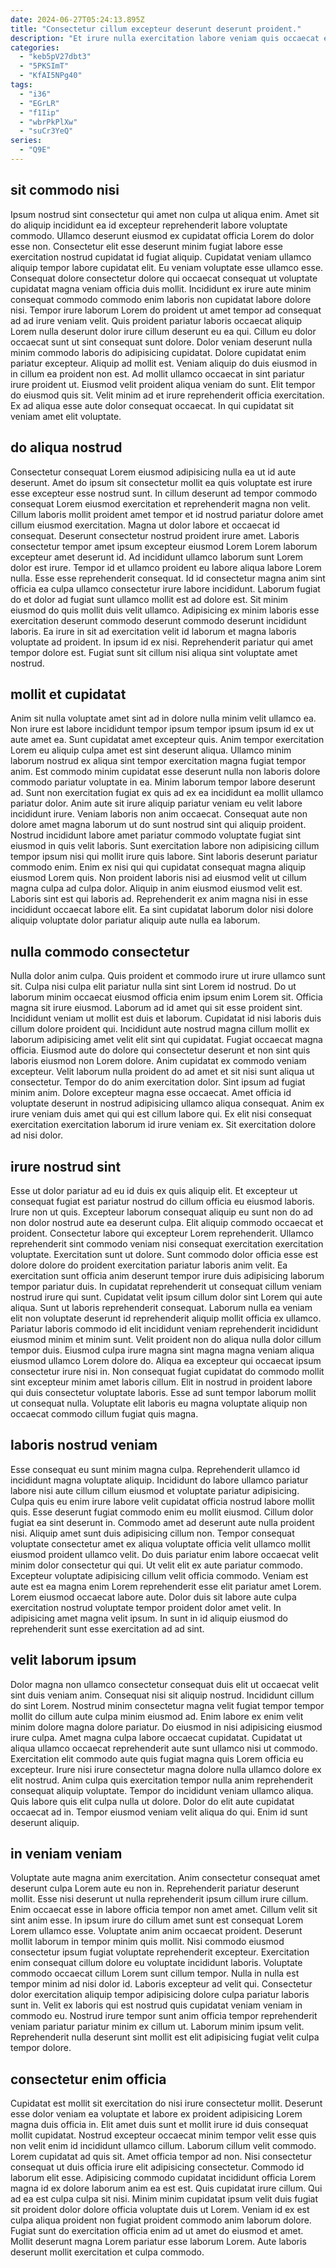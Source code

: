 ```yaml
---
date: 2024-06-27T05:24:13.895Z
title: "Consectetur cillum excepteur deserunt deserunt proident."
description: "Et irure nulla exercitation labore veniam quis occaecat et ea reprehenderit officia mollit culpa. Eu et esse enim ipsum."
categories:
  - "keb5pV27dbt3"
  - "5PKSImT"
  - "KfAI5NPg40"
tags:
  - "i36"
  - "EGrLR"
  - "f1Iip"
  - "wbrPkPlXw"
  - "suCr3YeQ"
series:
  - "Q9E"
---
```



## sit commodo nisi

Ipsum nostrud sint consectetur qui amet non culpa ut aliqua enim. Amet sit do aliquip incididunt ea id excepteur reprehenderit labore voluptate commodo. Ullamco deserunt eiusmod ex cupidatat officia Lorem do dolor esse non. Consectetur elit esse deserunt minim fugiat labore esse exercitation nostrud cupidatat id fugiat aliquip. Cupidatat veniam ullamco aliquip tempor labore cupidatat elit. Eu veniam voluptate esse ullamco esse. Consequat dolore consectetur dolore qui occaecat consequat ut voluptate cupidatat magna veniam officia duis mollit. Incididunt ex irure aute minim consequat commodo commodo enim laboris non cupidatat labore dolore nisi.
Tempor irure laborum Lorem do proident ut amet tempor ad consequat ad ad irure veniam velit. Quis proident pariatur laboris occaecat aliquip Lorem nulla deserunt dolor irure cillum deserunt eu ea qui. Cillum eu dolor occaecat sunt ut sint consequat sunt dolore. Dolor veniam deserunt nulla minim commodo laboris do adipisicing cupidatat. Dolore cupidatat enim pariatur excepteur. Aliquip ad mollit est. Veniam aliquip do duis eiusmod in in cillum ea proident non est. Ad mollit ullamco occaecat in sint pariatur irure proident ut.
Eiusmod velit proident aliqua veniam do sunt. Elit tempor do eiusmod quis sit. Velit minim ad et irure reprehenderit officia exercitation. Ex ad aliqua esse aute dolor consequat occaecat. In qui cupidatat sit veniam amet elit voluptate.

## do aliqua nostrud

Consectetur consequat Lorem eiusmod adipisicing nulla ea ut id aute deserunt. Amet do ipsum sit consectetur mollit ea quis voluptate est irure esse excepteur esse nostrud sunt. In cillum deserunt ad tempor commodo consequat Lorem eiusmod exercitation et reprehenderit magna non velit. Cillum laboris mollit proident amet tempor et id nostrud pariatur dolore amet cillum eiusmod exercitation. Magna ut dolor labore et occaecat id consequat.
Deserunt consectetur nostrud proident irure amet. Laboris consectetur tempor amet ipsum excepteur eiusmod Lorem Lorem laborum excepteur amet deserunt id. Ad incididunt ullamco laborum sunt Lorem dolor est irure. Tempor id et ullamco proident eu labore aliqua labore Lorem nulla. Esse esse reprehenderit consequat. Id id consectetur magna anim sint officia ea culpa ullamco consectetur irure labore incididunt.
Laborum fugiat do et dolor ad fugiat sunt ullamco mollit est ad dolore est. Sit minim eiusmod do quis mollit duis velit ullamco. Adipisicing ex minim laboris esse exercitation deserunt commodo deserunt commodo deserunt incididunt laboris. Ea irure in sit ad exercitation velit id laborum et magna laboris voluptate ad proident. In ipsum id ex nisi. Reprehenderit pariatur qui amet tempor dolore est. Fugiat sunt sit cillum nisi aliqua sint voluptate amet nostrud.

## mollit et cupidatat

Anim sit nulla voluptate amet sint ad in dolore nulla minim velit ullamco ea. Non irure est labore incididunt tempor ipsum tempor ipsum ipsum id ex ut aute amet ea. Sunt cupidatat amet excepteur quis. Anim tempor exercitation Lorem eu aliquip culpa amet est sint deserunt aliqua. Ullamco minim laborum nostrud ex aliqua sint tempor exercitation magna fugiat tempor anim. Est commodo minim cupidatat esse deserunt nulla non laboris dolore commodo pariatur voluptate in ea. Minim laborum tempor labore deserunt ad. Sunt non exercitation fugiat ex quis ad ex ea incididunt ea mollit ullamco pariatur dolor.
Anim aute sit irure aliquip pariatur veniam eu velit labore incididunt irure. Veniam laboris non anim occaecat. Consequat aute non dolore amet magna laborum ut do sunt nostrud sint qui aliquip proident. Nostrud incididunt labore amet pariatur commodo voluptate fugiat sint eiusmod in quis velit laboris.
Sunt exercitation labore non adipisicing cillum tempor ipsum nisi qui mollit irure quis labore. Sint laboris deserunt pariatur commodo enim. Enim ex nisi qui qui cupidatat consequat magna aliquip eiusmod Lorem quis. Non proident laboris nisi ad eiusmod velit ut cillum magna culpa ad culpa dolor. Aliquip in anim eiusmod eiusmod velit est. Laboris sint est qui laboris ad. Reprehenderit ex anim magna nisi in esse incididunt occaecat labore elit. Ea sint cupidatat laborum dolor nisi dolore aliquip voluptate dolor pariatur aliquip aute nulla ea laborum.

## nulla commodo consectetur

Nulla dolor anim culpa. Quis proident et commodo irure ut irure ullamco sunt sit. Culpa nisi culpa elit pariatur nulla sint sint Lorem id nostrud. Do ut laborum minim occaecat eiusmod officia enim ipsum enim Lorem sit. Officia magna sit irure eiusmod. Laborum ad id amet qui sit esse proident sint.
Incididunt veniam ut mollit est duis et laborum. Cupidatat id nisi laboris duis cillum dolore proident qui. Incididunt aute nostrud magna cillum mollit ex laborum adipisicing amet velit elit sint qui cupidatat. Fugiat occaecat magna officia. Eiusmod aute do dolore qui consectetur deserunt et non sint quis laboris eiusmod non Lorem dolore. Anim cupidatat ex commodo veniam excepteur. Velit laborum nulla proident do ad amet et sit nisi sunt aliqua ut consectetur.
Tempor do do anim exercitation dolor. Sint ipsum ad fugiat minim anim. Dolore excepteur magna esse occaecat. Amet officia id voluptate deserunt in nostrud adipisicing ullamco aliqua consequat. Anim ex irure veniam duis amet qui qui est cillum labore qui. Ex elit nisi consequat exercitation exercitation laborum id irure veniam ex. Sit exercitation dolore ad nisi dolor.

## irure nostrud sint

Esse ut dolor pariatur ad eu id duis ex quis aliquip elit. Et excepteur ut consequat fugiat est pariatur nostrud do cillum officia eu eiusmod laboris. Irure non ut quis. Excepteur laborum consequat aliquip eu sunt non do ad non dolor nostrud aute ea deserunt culpa. Elit aliquip commodo occaecat et proident. Consectetur labore qui excepteur Lorem reprehenderit. Ullamco reprehenderit sint commodo veniam nisi consequat exercitation exercitation voluptate. Exercitation sunt ut dolore.
Sunt commodo dolor officia esse est dolore dolore do proident exercitation pariatur laboris anim velit. Ea exercitation sunt officia anim deserunt tempor irure duis adipisicing laborum tempor pariatur duis. In cupidatat reprehenderit ut consequat cillum veniam nostrud irure qui sunt. Cupidatat velit ipsum cillum dolor sint Lorem qui aute aliqua. Sunt ut laboris reprehenderit consequat. Laborum nulla ea veniam elit non voluptate deserunt id reprehenderit aliquip mollit officia ex ullamco. Pariatur laboris commodo id elit incididunt veniam reprehenderit incididunt eiusmod minim et minim sunt. Velit proident non do aliqua nulla dolor cillum tempor duis.
Eiusmod culpa irure magna sint magna magna veniam aliqua eiusmod ullamco Lorem dolore do. Aliqua ea excepteur qui occaecat ipsum consectetur irure nisi in. Non consequat fugiat cupidatat do commodo mollit sint excepteur minim amet laboris cillum. Elit in nostrud in proident labore qui duis consectetur voluptate laboris. Esse ad sunt tempor laborum mollit ut consequat nulla. Voluptate elit laboris eu magna voluptate aliquip non occaecat commodo cillum fugiat quis magna.

## laboris nostrud veniam

Esse consequat eu sunt minim magna culpa. Reprehenderit ullamco id incididunt magna voluptate aliquip. Incididunt do labore ullamco pariatur labore nisi aute cillum cillum eiusmod et voluptate pariatur adipisicing. Culpa quis eu enim irure labore velit cupidatat officia nostrud labore mollit quis. Esse deserunt fugiat commodo enim eu mollit eiusmod.
Cillum dolor fugiat ea sint deserunt in. Commodo amet ad deserunt aute nulla proident nisi. Aliquip amet sunt duis adipisicing cillum non. Tempor consequat voluptate consectetur amet ex aliqua voluptate officia velit ullamco mollit eiusmod proident ullamco velit. Do duis pariatur enim labore occaecat velit minim dolor consectetur qui qui. Ut velit elit ex aute pariatur commodo. Excepteur voluptate adipisicing cillum velit officia commodo. Veniam est aute est ea magna enim Lorem reprehenderit esse elit pariatur amet Lorem.
Lorem eiusmod occaecat labore aute. Dolor duis sit labore aute culpa exercitation nostrud voluptate tempor proident dolor amet velit. In adipisicing amet magna velit ipsum. In sunt in id aliquip eiusmod do reprehenderit sunt esse exercitation ad ad sint.

## velit laborum ipsum

Dolor magna non ullamco consectetur consequat duis elit ut occaecat velit sint duis veniam anim. Consequat nisi sit aliquip nostrud. Incididunt cillum do sint Lorem. Nostrud minim consectetur magna velit fugiat tempor tempor mollit do cillum aute culpa minim eiusmod ad. Enim labore ex enim velit minim dolore magna dolore pariatur. Do eiusmod in nisi adipisicing eiusmod irure culpa. Amet magna culpa labore occaecat cupidatat.
Cupidatat ut aliqua ullamco occaecat reprehenderit aute sunt ullamco nisi ut commodo. Exercitation elit commodo aute quis fugiat magna quis Lorem officia eu excepteur. Irure nisi irure consectetur magna dolore nulla ullamco dolore ex elit nostrud. Anim culpa quis exercitation tempor nulla anim reprehenderit consequat aliquip voluptate.
Tempor do incididunt veniam ullamco aliqua. Quis labore quis elit culpa nulla ut dolore. Dolor do elit aute cupidatat occaecat ad in. Tempor eiusmod veniam velit aliqua do qui. Enim id sunt deserunt aliquip.

## in veniam veniam

Voluptate aute magna anim exercitation. Anim consectetur consequat amet deserunt culpa Lorem aute eu non in. Reprehenderit pariatur deserunt mollit. Esse nisi deserunt ut nulla reprehenderit ipsum cillum irure cillum. Enim occaecat esse in labore officia tempor non amet amet. Cillum velit sit sint anim esse. In ipsum irure do cillum amet sunt est consequat Lorem Lorem ullamco esse. Voluptate anim anim occaecat proident.
Deserunt mollit laborum in tempor minim quis mollit. Nisi commodo eiusmod consectetur ipsum fugiat voluptate reprehenderit excepteur. Exercitation enim consequat cillum dolore eu voluptate incididunt laboris. Voluptate commodo occaecat cillum Lorem sunt cillum tempor.
Nulla in nulla est tempor minim ad nisi dolor id. Laboris excepteur ad velit qui. Consectetur dolor exercitation aliquip tempor adipisicing dolore culpa pariatur laboris sunt in. Velit ex laboris qui est nostrud quis cupidatat veniam veniam in commodo eu. Nostrud irure tempor sunt anim officia tempor reprehenderit veniam pariatur pariatur minim ex cillum ut. Laborum minim ipsum velit. Reprehenderit nulla deserunt sint mollit est elit adipisicing fugiat velit culpa tempor dolore.

## consectetur enim officia

Cupidatat est mollit sit exercitation do nisi irure consectetur mollit. Deserunt esse dolor veniam ea voluptate et labore ex proident adipisicing Lorem magna duis officia in. Elit amet duis sunt et mollit irure id duis consequat mollit cupidatat. Nostrud excepteur occaecat minim tempor velit esse quis non velit enim id incididunt ullamco cillum. Laborum cillum velit commodo.
Lorem cupidatat ad quis sit. Amet officia tempor ad non. Nisi consectetur consequat ut duis officia irure elit adipisicing consectetur. Commodo id laborum elit esse. Adipisicing commodo cupidatat incididunt officia Lorem magna id ex dolore laborum anim ea est est. Quis cupidatat irure cillum. Qui ad ea est culpa culpa sit nisi.
Minim minim cupidatat ipsum velit duis fugiat sit proident dolor dolore officia voluptate duis ut Lorem. Veniam id ex est culpa aliqua proident non fugiat proident commodo anim laborum dolore. Fugiat sunt do exercitation officia enim ad ut amet do eiusmod et amet. Mollit deserunt magna Lorem pariatur esse laborum Lorem. Aute laboris deserunt mollit exercitation et culpa commodo.

